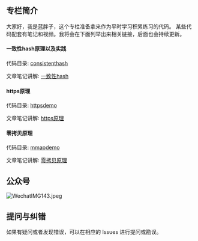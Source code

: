 

## 专栏简介

大家好，我是蓝胖子，这个专栏准备拿来作为平时学习积累练习的代码。
某些代码配套有笔记和视频。我将会在下面列举出来相关链接，后面也会持续更新。

#### 一致性hash原理以及实践
代码目录: [consistenthash](consistenthash)

文章笔记讲解: [一致性hash](https://mp.weixin.qq.com/s?__biz=MzU3NjY5MjY2Ng==&mid=2247487101&idx=1&sn=f4841ebdca5d59f2c8a57dbcdbb20b35&chksm=fd1146a8ca66cfbeebaa453a624fb8488922018ba5b4dd9e5a7ecab1064403b199ff1cf17cbb#rd)

#### https原理
代码目录: [httpsdemo](httpsdemo)

文章笔记讲解: [https原理](https://mp.weixin.qq.com/s?__biz=MzU3NjY5MjY2Ng==&mid=2247487154&idx=1&sn=5218d88df26b092e07d593ec80ab0385&chksm=fd114667ca66cf71e687ff832948699022ab5482287cdcc601c6867935f78fcde64c01434e27#rd)



#### 零拷贝原理
代码目录: [mmapdemo](mmapdemo)

文章笔记讲解: [零拷贝原理](https://mp.weixin.qq.com/s?__biz=MzU3NjY5MjY2Ng==&mid=2247487127&idx=1&sn=d21aaf1181054fca7c8c7c999c5a5041&chksm=fd114642ca66cf548c940ec73aad02380c1c06ed789b96101aa250608d113686dadea7d237b5#rd)

## 公众号

![WechatIMG143.jpeg](https://s2.loli.net/2023/04/12/QzqyFU6tjAxKame.jpg)


## 提问与纠错
如果有疑问或者发现错误，可以在相应的 Issues 进行提问或勘误。

